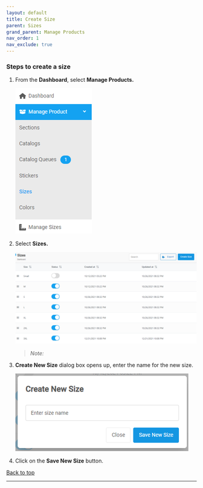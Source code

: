 ```yaml
---
layout: default
title: Create Size
parent: Sizes
grand_parent: Manage Products
nav_order: 1
nav_exclude: true
---
```


### Steps to create a size

1. From the **Dashboard**, select **Manage Products.**

   ![sections_image](../../../images/manageproducts/menumngsize.png "Manage Prdouct")

2. Select **Sizes.**

   ![sizes_page](../../../images/manageproducts/size2.png "Sizes Page")

   > _Note:_

3. **Create New Size** dialog box opens up, enter the name for the new size.

   ![create_new_size_dialog_box](../../../images/manageproducts/size3.png "Create Sizes Dialog Box")

4. Click on the **Save New Size** button.

<a href="#top" id="back-to-top">Back to top</a>

---
